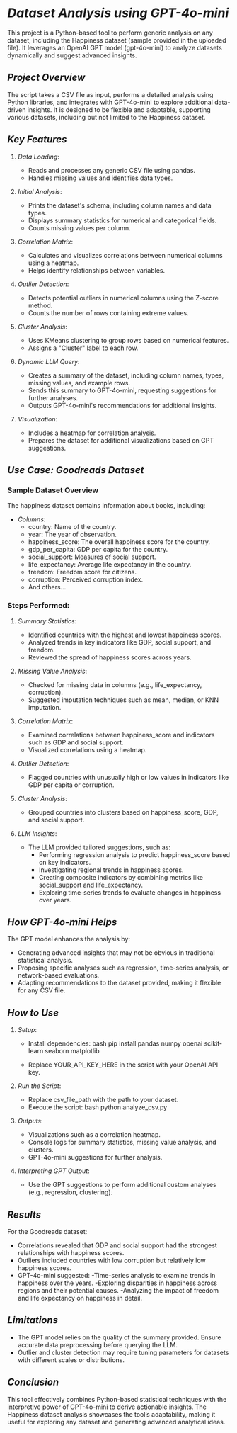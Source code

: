 # *Dataset Analysis using GPT-4o-mini*

This project is a Python-based tool to perform generic analysis on any dataset, including the Happiness dataset (sample provided in the uploaded file). It leverages an OpenAI GPT model (gpt-4o-mini) to analyze datasets dynamically and suggest advanced insights.


## *Project Overview*

The script takes a CSV file as input, performs a detailed analysis using Python libraries, and integrates with GPT-4o-mini to explore additional data-driven insights. It is designed to be flexible and adaptable, supporting various datasets, including but not limited to the Happiness dataset.

## *Key Features*

1. *Data Loading*:
   - Reads and processes any generic CSV file using pandas.
   - Handles missing values and identifies data types.

2. *Initial Analysis*:
   - Prints the dataset's schema, including column names and data types.
   - Displays summary statistics for numerical and categorical fields.
   - Counts missing values per column.

3. *Correlation Matrix*:
   - Calculates and visualizes correlations between numerical columns using a heatmap.
   - Helps identify relationships between variables.

4. *Outlier Detection*:
   - Detects potential outliers in numerical columns using the Z-score method.
   - Counts the number of rows containing extreme values.

5. *Cluster Analysis*:
   - Uses KMeans clustering to group rows based on numerical features.
   - Assigns a "Cluster" label to each row.

6. *Dynamic LLM Query*:
   - Creates a summary of the dataset, including column names, types, missing values, and example rows.
   - Sends this summary to GPT-4o-mini, requesting suggestions for further analyses.
   - Outputs GPT-4o-mini's recommendations for additional insights.

7. *Visualization*:
   - Includes a heatmap for correlation analysis.
   - Prepares the dataset for additional visualizations based on GPT suggestions.


## *Use Case: Goodreads Dataset*

### Sample Dataset Overview
The happiness dataset contains information about books, including:
- *Columns*:
  - country: Name of the country.
  - year: The year of observation.
  - happiness_score: The overall happiness score for the country.
  - gdp_per_capita: GDP per capita for the country.
  - social_support: Measures of social support.
  - life_expectancy: Average life expectancy in the country.
  - freedom: Freedom score for citizens.
  - corruption: Perceived corruption index.
  - And others...

### Steps Performed:
1. *Summary Statistics*:
   - Identified countries with the highest and lowest happiness scores.
   - Analyzed trends in key indicators like GDP, social support, and freedom.
   - Reviewed the spread of happiness scores across years.

2. *Missing Value Analysis*:
   - Checked for missing data in columns (e.g., life_expectancy, corruption).
   - Suggested imputation techniques such as mean, median, or KNN imputation.

3. *Correlation Matrix*:
   - Examined correlations between happiness_score and indicators such as GDP and social support.
   - Visualized correlations using a heatmap.

4. *Outlier Detection*:
   - Flagged countries with unusually high or low values in indicators like GDP per capita or corruption.
     
5. *Cluster Analysis*:
   - Grouped countries into clusters based on happiness_score, GDP, and social support.
    
6. *LLM Insights*:
   - The LLM provided tailored suggestions, such as:
     - Performing regression analysis to predict happiness_score based on key indicators.
     - Investigating regional trends in happiness scores.
     - Creating composite indicators by combining metrics like social_support and life_expectancy.
     - Exploring time-series trends to evaluate changes in happiness over years.


## *How GPT-4o-mini Helps*

The GPT model enhances the analysis by:
- Generating advanced insights that may not be obvious in traditional statistical analysis.
- Proposing specific analyses such as regression, time-series analysis, or network-based evaluations.
- Adapting recommendations to the dataset provided, making it flexible for any CSV file.


## *How to Use*

1. *Setup*:
   - Install dependencies:
     bash
     pip install pandas numpy openai scikit-learn seaborn matplotlib
     
   - Replace YOUR_API_KEY_HERE in the script with your OpenAI API key.

2. *Run the Script*:
   - Replace csv_file_path with the path to your dataset.
   - Execute the script:
     bash
     python analyze_csv.py
     

3. *Outputs*:
   - Visualizations such as a correlation heatmap.
   - Console logs for summary statistics, missing value analysis, and clusters.
   - GPT-4o-mini suggestions for further analysis.

4. *Interpreting GPT Output*:
   - Use the GPT suggestions to perform additional custom analyses (e.g., regression, clustering).


## *Results*

For the Goodreads dataset:
- Correlations revealed that GDP and social support had the strongest relationships with happiness scores.
- Outliers included countries with low corruption but relatively low happiness scores.
- GPT-4o-mini suggested:
    -Time-series analysis to examine trends in happiness over the years.
    -Exploring disparities in happiness across regions and their potential causes.
    -Analyzing the impact of freedom and life expectancy on happiness in detail.


## *Limitations*

- The GPT model relies on the quality of the summary provided. Ensure accurate data preprocessing before querying the LLM.
- Outlier and cluster detection may require tuning parameters for datasets with different scales or distributions.


## *Conclusion*

This tool effectively combines Python-based statistical techniques with the interpretive power of GPT-4o-mini to derive actionable insights. The Happiness dataset analysis showcases the tool’s adaptability, making it useful for exploring any dataset and generating advanced analytical ideas.
